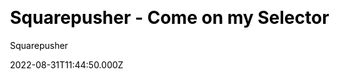 ---
title: Squarepusher - Come on my Selector
github: https://github.com/earthytonez/earthyappz
website_url: https://www.youtube.com/watch?v=MWCSw_cNxKc
youtube_id: MWCSw_cNxKc
demo: https://www.youtube.com/watch?v=MWCSw_cNxKc
author: Squarepusher
author_link: https://squarepusher.net/
author_twitter: https://twitter.com/squarepusher
date: 2022-08-31T11:44:50.000Z
description: An 8 minute sci-fi movie as music video for IDM Artist' Squarepusher
ssg:
  - Undefined
css:
  - Aesthetic
cms:
  - Undefined
tags:
  - Native App
  - Windows
  - Mac OS X
categories:
  - Aesthetic
draft: false
publish_date: '2022-05-03T15:17:26Z'
update_date: '2022-08-10T18:31:45Z'
---